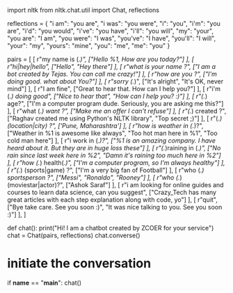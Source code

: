 import nltk
from nltk.chat.util import Chat, reflections

reflections = {
    "i am": "you are",
    "i was": "you were",
    "i": "you",
    "i'm": "you are",
    "i'd": "you would",
    "i've": "you have",
    "i'll": "you will",
    "my": "your",
    "you are": "I am",
    "you were": "I was",
    "you've": "I have",
    "you'll": "I will",
    "your": "my",
    "yours": "mine",
    "you": "me",
    "me": "you"
}

pairs = [
    [
        r"my name is (.*)",
        ["Hello %1, How are you today?"]
    ],
    [
        r"hi|hey|hello",
        ["Hello", "Hey there"]
    ],
    [
        r"what is your name ?",
        ["I am a bot created by Tejas. You can call me crazy!"]
    ],
    [
        r"how are you ?",
        ["I'm doing good. what about You?"]
    ],
    [
        r"sorry (.*)",
        ["It's alright", "It's OK, never mind"]
    ],
    [
        r"I am fine",
        ["Great to hear that. How can I help you?"]
    ],
    [
        r"i'm (.*) doing good",
        ["Nice to hear that", "How can I help you? :)"]
    ],
    [
        r"(.*) age?",
        ["I'm a computer program dude. Seriously, you are asking me this?"]
    ],
    [
        r"what (.*) want ?",
        ["Make me an offer I can't refuse"]
    ],
    [
        r"(.*) created ?",
        ["Raghav created me using Python's NLTK library", "Top secret ;)"]
    ],
    [
        r"(.*) (location|city) ?",
        ['Pune, Maharashtra']
    ],
    [
        r"how is weather in (.*)?",
        ["Weather in %1 is awesome like always", "Too hot man here in %1", "Too cold man here"]
    ],
    [
        r"i work in (.*)?",
        ["%1 is an amazing company. I have heard about it. But they are in huge loss these"]
    ],
    [
        r"(.*)raining in (.*)",
        ["No rain since last week here in %2", "Damn it's raining too much here in %2"]
    ],
    [
        r"how (.*) health(.*)",
        ["I'm a computer program, so I'm always healthy"]
    ],
    [
        r"(.*) (sports|game) ?",
        ["I'm a very big fan of Football"]
    ],
    [
        r"who (.*) sportsperson ?",
        ["Messi", "Ronaldo", "Rooney"]
    ],
    [
        r"who (.*) (moviestar|actor)?",
        ["Ashok Saraf"]
    ],
    [
        r"i am looking for online guides and courses to learn data science, can you suggest",
        ["Crazy_Tech has many great articles with each step explanation along with code, yo"]
    ],
    [
        r"quit",
        ["Bye take care. See you soon :)", "It was nice talking to you. See you soon :)"]
    ],
]

def chat():
    print("Hi! I am a chatbot created by ZCOER for your service")
    chat = Chat(pairs, reflections)
    chat.converse()

# initiate the conversation
if __name__ == "__main__":
    chat()

